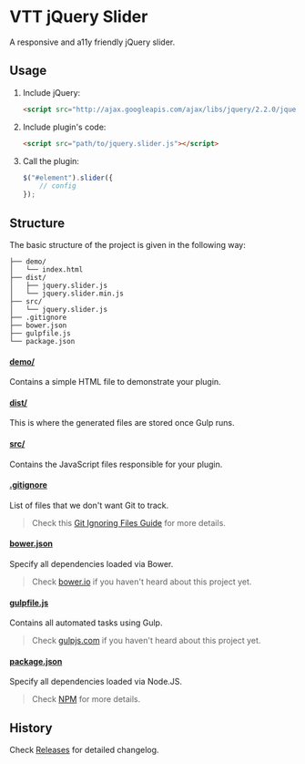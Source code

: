 # VTT jQuery Slider
A responsive and a11y friendly jQuery slider.

## Usage

1. Include jQuery:

	```html
	<script src="http://ajax.googleapis.com/ajax/libs/jquery/2.2.0/jquery.min.js"></script>
	```

2. Include plugin's code:

	```html
	<script src="path/to/jquery.slider.js"></script>
	```

3. Call the plugin:

	```javascript
	$("#element").slider({
		// config
	});
	```

## Structure

The basic structure of the project is given in the following way:

```
├── demo/
│   └── index.html
├── dist/
│   ├── jquery.slider.js
│   └── jquery.slider.min.js
├── src/
│   └── jquery.slider.js
├── .gitignore
├── bower.json
├── gulpfile.js
└── package.json
```

#### [demo/](demo/)

Contains a simple HTML file to demonstrate your plugin.

#### [dist/](dist/)

This is where the generated files are stored once Gulp runs.

#### [src/](src/)

Contains the JavaScript files responsible for your plugin.

#### [.gitignore](.gitignore)

List of files that we don't want Git to track.

> Check this [Git Ignoring Files Guide](https://help.github.com/articles/ignoring-files) for more details.

#### [bower.json](gulpfile.js)

Specify all dependencies loaded via Bower.

> Check [bower.io](http://bower.io//) if you haven't heard about this project yet.

#### [gulpfile.js](gulpfile.js)

Contains all automated tasks using Gulp.

> Check [gulpjs.com](http://gulpjs.com/) if you haven't heard about this project yet.

#### [package.json](package.json)

Specify all dependencies loaded via Node.JS.

> Check [NPM](https://npmjs.org/doc/json.html) for more details.

## History

Check [Releases](../../releases) for detailed changelog.

